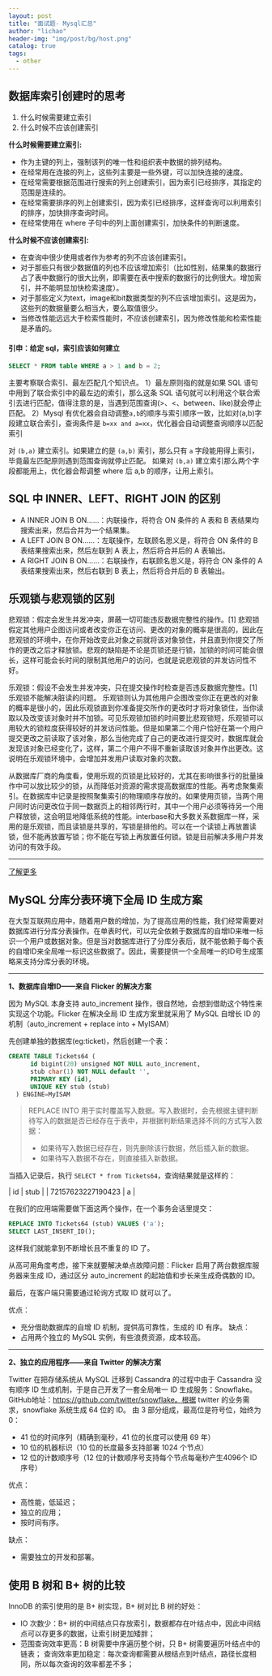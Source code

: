 ```yaml
---
layout: post
title: "面试题- Mysql汇总"
author: "lichao"
header-img: "img/post/bg/host.png"
catalog: true
tags:
  - other
---
```


## 数据库索引创建时的思考
1. 什么时候需要建立索引
2. 什么时候不应该创建索引

**什么时候需要建立索引:**            
- 作为主键的列上，强制该列的唯一性和组织表中数据的排列结构。
- 在经常用在连接的列上，这些列主要是一些外键，可以加快连接的速度。
- 在经常需要根据范围进行搜索的列上创建索引，因为索引已经排序，其指定的范围是连续的。
- 在经常需要排序的列上创建索引，因为索引已经排序，这样查询可以利用索引的排序，加快排序查询时间。
- 在经常使用在 where 子句中的列上面创建索引，加快条件的判断速度。

**什么时候不应该创建索引:**       
- 在查询中很少使用或者作为参考的列不应该创建索引。
- 对于那些只有很少数据值的列也不应该增加索引（比如性别，结果集的数据行占了表中数据行的很大比例，即需要在表中搜索的数据行的比例很大。增加索引，并不能明显加快检索速度）。
- 对于那些定义为text，image和bit数据类型的列不应该增加索引。这是因为，这些列的数据量要么相当大，要么取值很少。
- 当修改性能远远大于检索性能时，不应该创建索引，因为修改性能和检索性能是矛盾的。

#### 引申：给定 sql，索引应该如何建立

```sql
SELECT * FROM table WHERE a > 1 and b = 2; 
```

主要考察联合索引、最左匹配几个知识点。
1）最左原则指的就是如果 SQL 语句中用到了联合索引中的最左边的索引，那么这条 SQL 语句就可以利用这个联合索引去进行匹配，值得注意的是，当遇到范围查询(>、<、between、like)就会停止匹配。
2）Mysql 有优化器会自动调整```a,b```的顺序与索引顺序一致，比如对(a,b)字段建立联合索引，查询条件是 ```b=xx and a=xx```，优化器会自动调整查询顺序以匹配索引

对 ```(b,a)``` 建立索引。如果建立的是 ```(a,b)``` 索引，那么只有 ```a``` 字段能用得上索引，毕竟最左匹配原则遇到范围查询就停止匹配。
如果对 ```(b,a)``` 建立索引那么两个字段都能用上，优化器会帮调整 where 后 a,b 的顺序，让用上索引。

## SQL 中 INNER、LEFT、RIGHT JOIN 的区别
- A INNER JOIN B ON……：内联操作，将符合 ON 条件的 A 表和 B 表结果均搜索出来，然后合并为一个结果集。
- A LEFT JOIN B ON……：左联操作，左联顾名思义是，将符合 ON 条件的 B 表结果搜索出来，然后左联到 A 表上，然后将合并后的 A 表输出。
- A RIGHT JOIN B ON……：右联操作，右联顾名思义是，将符合 ON 条件的 A 表结果搜索出来，然后右联到 B 表上，然后将合并后的 B 表输出。



## 乐观锁与悲观锁的区别
悲观锁：假定会发生并发冲突，屏蔽一切可能违反数据完整性的操作。[1] 悲观锁假定其他用户企图访问或者改变你正在访问、更改的对象的概率是很高的，因此在悲观锁的环境中，在你开始改变此对象之前就将该对象锁住，并且直到你提交了所作的更改之后才释放锁。悲观的缺陷是不论是页锁还是行锁，加锁的时间可能会很长，这样可能会长时间的限制其他用户的访问，也就是说悲观锁的并发访问性不好。

乐观锁：假设不会发生并发冲突，只在提交操作时检查是否违反数据完整性。[1] 乐观锁不能解决脏读的问题。 乐观锁则认为其他用户企图改变你正在更改的对象的概率是很小的，因此乐观锁直到你准备提交所作的更改时才将对象锁住，当你读取以及改变该对象时并不加锁。可见乐观锁加锁的时间要比悲观锁短，乐观锁可以用较大的锁粒度获得较好的并发访问性能。但是如果第二个用户恰好在第一个用户提交更改之前读取了该对象，那么当他完成了自己的更改进行提交时，数据库就会发现该对象已经变化了，这样，第二个用户不得不重新读取该对象并作出更改。这说明在乐观锁环境中，会增加并发用户读取对象的次数。

从数据库厂商的角度看，使用乐观的页锁是比较好的，尤其在影响很多行的批量操作中可以放比较少的锁，从而降低对资源的需求提高数据库的性能。再考虑聚集索引。在数据库中记录是按照聚集索引的物理顺序存放的。如果使用页锁，当两个用户同时访问更改位于同一数据页上的相邻两行时，其中一个用户必须等待另一个用户释放锁，这会明显地降低系统的性能。interbase和大多数关系数据库一样，采用的是乐观锁，而且读锁是共享的，写锁是排他的。可以在一个读锁上再放置读锁，但不能再放置写锁；你不能在写锁上再放置任何锁。锁是目前解决多用户并发访问的有效手段。  

--- 
[了解更多](https://bailing1992.github.io/2019/09/14/mysql-%E7%B3%BB%E5%88%97-%E6%82%B2%E8%A7%82%E9%94%81%E4%B8%8E%E4%B9%90%E8%A7%82%E9%94%81/)



## MySQL 分库分表环境下全局 ID 生成方案
在大型互联网应用中，随着用户数的增加，为了提高应用的性能，我们经常需要对数据库进行分库分表操作。在单表时代，可以完全依赖于数据库的自增ID来唯一标识一个用户或数据对象。但是当对数据库进行了分库分表后，就不能依赖于每个表的自增ID来全局唯一标识这些数据了。因此，需要提供一个全局唯一的ID号生成策略来支持分库分表的环境。

---
**1、数据库自增ID——来自 Flicker 的解决方案**

因为 MySQL 本身支持 auto_increment 操作，很自然地，会想到借助这个特性来实现这个功能。Flicker 在解决全局 ID 生成方案里就采用了 MySQL 自增长 ID 的机制（auto_increment + replace into + MyISAM）

先创建单独的数据库(eg:ticket)，然后创建一个表：
```sql
CREATE TABLE Tickets64 (
      id bigint(20) unsigned NOT NULL auto_increment,
      stub char(1) NOT NULL default '',
      PRIMARY KEY (id),
      UNIQUE KEY stub (stub)
  ) ENGINE=MyISAM
```


> REPLACE INTO 用于实时覆盖写入数据。写入数据时，会先根据主键判断待写入的数据是否已经存在于表中，并根据判断结果选择不同的方式写入数据：
> - 如果待写入数据已经存在，则先删除该行数据，然后插入新的数据。
> - 如果待写入数据不存在，则直接插入新数据。


当插入记录后，执行 ```SELECT * from Tickets64```，查询结果就是这样的：

| id                | stub |
| 72157623227190423 |  a   |

在我们的应用端需要做下面这两个操作，在一个事务会话里提交：
```sql
REPLACE INTO Tickets64 (stub) VALUES ('a');
SELECT LAST_INSERT_ID();
```
这样我们就能拿到不断增长且不重复的 ID 了。

从高可用角度考虑，接下来就要解决单点故障问题：Flicker 启用了两台数据库服务器来生成 ID，通过区分 auto_increment 的起始值和步长来生成奇偶数的 ID。

最后，在客户端只需要通过轮询方式取 ID 就可以了。

优点：
  - 充分借助数据库的自增 ID 机制，提供高可靠性，生成的 ID 有序。
缺点：
  - 占用两个独立的 MySQL 实例，有些浪费资源，成本较高。

---

**2、独立的应用程序——来自 Twitter 的解决方案**

Twitter 在把存储系统从 MySQL 迁移到 Cassandra 的过程中由于 Cassandra 没有顺序 ID 生成机制，于是自己开发了一套全局唯一 ID 生成服务：Snowflake。GitHub地址：https://github.com/twitter/snowflake。根据 twitter 的业务需求，snowflake 系统生成 64 位的 ID。
由 3 部分组成，最高位是符号位，始终为 0：
- 41 位的时间序列（精确到毫秒，41 位的长度可以使用 69 年）
- 10 位的机器标识（10 位的长度最多支持部署 1024 个节点）
- 12 位的计数顺序号（12 位的计数顺序号支持每个节点每毫秒产生4096个 ID 序号）

优点：
  - 高性能，低延迟；
  - 独立的应用；
  - 按时间有序。
  
缺点：
  - 需要独立的开发和部署。

## 使用 B 树和 B+ 树的比较
InnoDB 的索引使用的是 B+ 树实现，B+ 树对比 B 树的好处：
- IO 次数少：B+ 树的中间结点只存放索引，数据都存在叶结点中，因此中间结点可以存更多的数据，让索引树更加矮胖；
- 范围查询效率更高：B 树需要中序遍历整个树，只 B+ 树需要遍历叶结点中的链表；
查询效率更加稳定：每次查询都需要从根结点到叶结点，路径长度相同，所以每次查询的效率都差不多；

